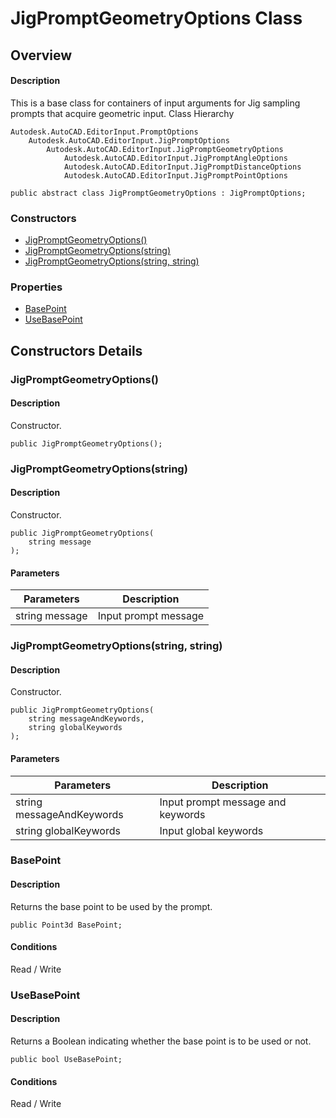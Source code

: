 # JigPromptGeometryOptions Class

## Overview

#### Description
This is a base class for containers of input arguments for Jig sampling prompts that acquire geometric input.
Class Hierarchy
```text
Autodesk.AutoCAD.EditorInput.PromptOptions
    Autodesk.AutoCAD.EditorInput.JigPromptOptions
        Autodesk.AutoCAD.EditorInput.JigPromptGeometryOptions
            Autodesk.AutoCAD.EditorInput.JigPromptAngleOptions
            Autodesk.AutoCAD.EditorInput.JigPromptDistanceOptions
            Autodesk.AutoCAD.EditorInput.JigPromptPointOptions
```

```text
public abstract class JigPromptGeometryOptions : JigPromptOptions;
```

### Constructors

- [JigPromptGeometryOptions()](#jigpromptgeometryoptions())
- [JigPromptGeometryOptions(string)](#jigpromptgeometryoptions(string))
- [JigPromptGeometryOptions(string, string)](#jigpromptgeometryoptions(string,-string))

### Properties

- [BasePoint](#basepoint)
- [UseBasePoint](#usebasepoint)


## Constructors Details

### JigPromptGeometryOptions()

#### Description
Constructor.
```text
public JigPromptGeometryOptions();
```

### JigPromptGeometryOptions(string)

#### Description
Constructor.
```text
public JigPromptGeometryOptions(
    string message
);
```

#### Parameters
| Parameters | Description |
| --- | --- |
| string message | Input prompt message |

### JigPromptGeometryOptions(string, string)

#### Description
Constructor.
```text
public JigPromptGeometryOptions(
    string messageAndKeywords, 
    string globalKeywords
);
```

#### Parameters
| Parameters | Description |
| --- | --- |
| string messageAndKeywords | Input prompt message and keywords |
| string globalKeywords | Input global keywords |

### BasePoint

#### Description
Returns the base point to be used by the prompt.
```text
public Point3d BasePoint;
```

#### Conditions
Read / Write
### UseBasePoint

#### Description
Returns a Boolean indicating whether the base point is to be used or not.
```text
public bool UseBasePoint;
```

#### Conditions
Read / Write